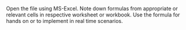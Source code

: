Open the file using MS-Excel. Note down formulas from appropriate or relevant cells in respective worksheet or workbook.
Use the formula for hands on or to implement in real time scenarios.
